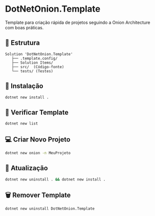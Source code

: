 # DotNetOnion.Template

Template para criação rápida de projetos seguindo a Onion Architecture com boas práticas.

## 📁 Estrutura

```
Solution 'DotNetOnion.Template'
   ├── .template.config/
   ├── Solution Items/
   ├── src/  (Código-fonte)
   └── tests/ (Testes)
```

## 🚀 Instalação

```sh
dotnet new install .
```

## 📝 Verificar Template

```sh
dotnet new list
```

## 💻 Criar Novo Projeto

```sh
dotnet new onion -n MeuProjeto
```

## 🔄 Atualização

```sh
dotnet new uninstall . && dotnet new install .
```

## 🗑️ Remover Template

```sh
dotnet new uninstall DotNetOnion.Template
```
